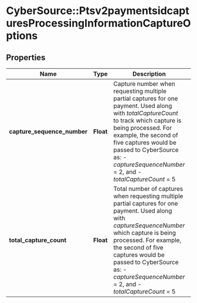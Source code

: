 # CyberSource::Ptsv2paymentsidcapturesProcessingInformationCaptureOptions

## Properties
Name | Type | Description | Notes
------------ | ------------- | ------------- | -------------
**capture_sequence_number** | **Float** | Capture number when requesting multiple partial captures for one payment. Used along with _totalCaptureCount_ to track which capture is being processed.  For example, the second of five captures would be passed to CyberSource as:   - _captureSequenceNumber_ &#x3D; 2, and   - _totalCaptureCount_ &#x3D; 5  | [optional] 
**total_capture_count** | **Float** | Total number of captures when requesting multiple partial captures for one payment. Used along with _captureSequenceNumber_ which capture is being processed.  For example, the second of five captures would be passed to CyberSource as:   - _captureSequenceNumber_ &#x3D; 2, and   - _totalCaptureCount_ &#x3D; 5  | [optional] 


